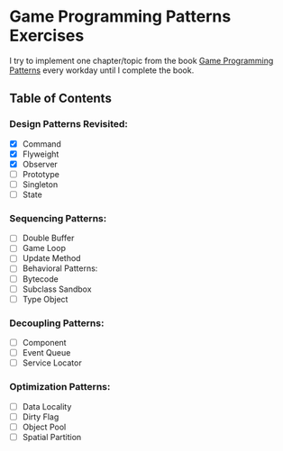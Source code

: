 # Game Programming Patterns Exercises
I try to implement one chapter/topic from the book [Game Programming Patterns](https://gameprogrammingpatterns.com "Game Programming Patterns") every workday until I complete the book.

## Table of Contents

### Design Patterns Revisited:

- [x] Command
- [x] Flyweight
- [x]  Observer
- [ ] Prototype
- [ ] Singleton
- [ ] State

### Sequencing Patterns:

- [ ] Double Buffer
- [ ] Game Loop
- [ ] Update Method
- [ ] Behavioral Patterns:
- [ ] Bytecode
- [ ] Subclass Sandbox
- [ ] Type Object

### Decoupling Patterns:

- [ ] Component
- [ ] Event Queue
- [ ] Service Locator

### Optimization Patterns:

- [ ] Data Locality
- [ ] Dirty Flag
- [ ] Object Pool
- [ ] Spatial Partition
